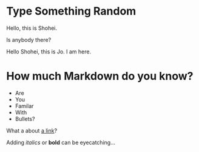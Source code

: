 # Type Something Random

Hello, this is Shohei.

Is anybody there?

Hello Shohei, this is Jo. I am here.

# How much Markdown do you know?

- Are
- You
- Familar
- With
- Bullets?

What a about [a link](https://github.com/sjinno/miniature-waffle)?

Adding _italics_ or **bold** can be eyecatching…
